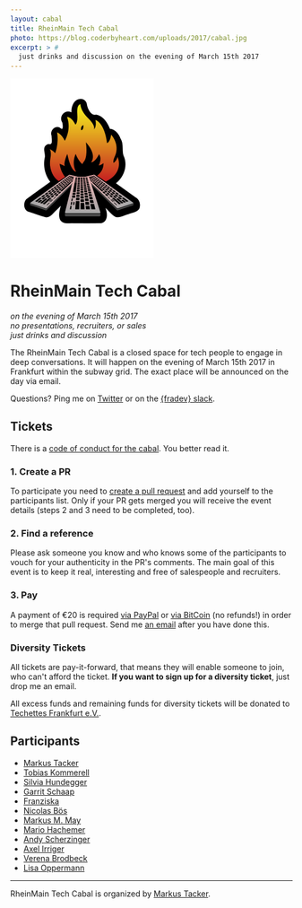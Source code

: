```yaml
---
layout: cabal
title: RheinMain Tech Cabal
photo: https://blog.coderbyheart.com/uploads/2017/cabal.jpg
excerpt: > #
  just drinks and discussion on the evening of March 15th 2017
---
```


![RheinMain Tech Cabal](/uploads/2017/rheinmain-tech-cabal.svg)

# RheinMain Tech Cabal

*on the evening of March 15th 2017*  
*no presentations, recruiters, or sales*  
*just drinks and discussion*

The RheinMain Tech Cabal is a closed space for tech people to engage in deep conversations. It will happen on the evening of March 15th 2017 in Frankfurt within the subway grid. The exact place will be announced on the day via email.

Questions? Ping me on [Twitter](https://twitter.com/coderbyheart) or on the [{fradev} slack](https://fradev.herokuapp.com/).

## Tickets

There is a [code of conduct for the cabal](http://confcodeofconduct.com/index.html). You better read it.

### 1. Create a PR

To participate you need to [create a pull request](https://github.com/coderbyheart/blog/edit/gh-pages/rheinmain-tech-cabal.md) and add yourself to the participants list. Only if your PR gets merged you will receive the event details (steps 2 and 3 need to be completed, too). 

### 2. Find a reference

Please ask someone you know and who knows some of the participants to vouch for your authenticity in the PR's comments. The main goal of this event is to keep it real, interesting and free of salespeople and recruiters.

### 3. Pay

A payment of €20 is required [via PayPal](https://paypal.me/coderbyheart) or [via BitCoin](bitcoin:1KX5MQ33Lj2Jr4zVHNykALLCcUrfZZMPSB?amount=0.02597828&message=RHEINMAIN%20TECH%20CABAL) (no refunds!) in order to merge that pull request. Send me [an email](mailto:m@coderbyheart.com) after you have done this. 

### Diversity Tickets

All tickets are pay-it-forward, that means they will enable someone to join, who can't afford the ticket. **If you want to sign up for a diversity ticket**, just drop me an email.

All excess funds and remaining funds for diversity tickets will be donated to [Techettes Frankfurt e.V.](http://techettes-frankfurt.com/).

## Participants

 * [Markus Tacker](https://coderbyheart.com/)
 * [Tobias Kommerell](https://twitter.com/schinkenstrudel)
 * [Silvia Hundegger](https://twitter.com/silviahundegger)
 * [Garrit Schaap](https://twitter.com/pixelkind)
 * [Franziska](https://twitter.com/junewebdev)
 * [Nicolas Bös](https://twitter.com/ntboes)
 * [Markus M. May](http://www.javafreedom.org)
 * [Mario Hachemer](https://twitter.com/roritharr)
 * [Andy Scherzinger](https://twitter.com/AndyScherzinger)
 * [Axel Irriger](https://twitter.com/AxelIrriger)
 * [Verena Brodbeck](https://twitter.com/viddity)
 * [Lisa Oppermann](https://twitter.com/graefin_senil)

---

RheinMain Tech Cabal is organized by [Markus Tacker](https://coderbyheart.com/).
